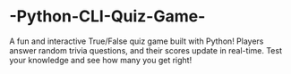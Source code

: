 # -Python-CLI-Quiz-Game-
A fun and interactive True/False quiz game built with Python! Players answer random trivia questions, and their scores update in real-time. Test your knowledge and see how many you get right! 

